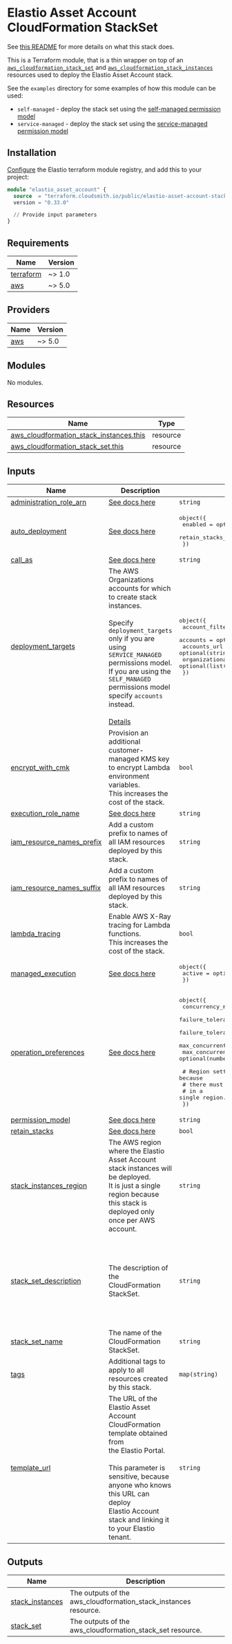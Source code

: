 # Elastio Asset Account CloudFormation StackSet

See [this README](../..) for more details on what this stack does.

This is a Terraform module, that is a thin wrapper on top of an [`aws_cloudformation_stack_set`](https://registry.terraform.io/providers/hashicorp/aws/latest/docs/resources/cloudformation_stack_set) and [`aws_cloudformation_stack_instances`](https://registry.terraform.io/providers/hashicorp/aws/latest/docs/resources/cloudformation_stack_instances) resources used to deploy the Elastio Asset Account stack.

See the `examples` directory for some examples of how this module can be used:

- `self-managed` - deploy the stack set using the [self-managed permission model](https://docs.aws.amazon.com/AWSCloudFormation/latest/UserGuide/stacksets-getting-started-create-self-managed.html)
- `service-managed` - deploy the stack set using the [service-managed permission model](https://docs.aws.amazon.com/AWSCloudFormation/latest/UserGuide/stacksets-orgs-associate-stackset-with-org.html)

## Installation

[Configure](../../../README.md#configuring-the-terraform-modules-registry) the Elastio terraform module registry, and add this to your project:

```tf
module "elastio_asset_account" {
  source  = "terraform.cloudsmith.io/public/elastio-asset-account-stack-set/aws"
  version = "0.33.0"

  // Provide input parameters
}
```

<!-- BEGIN_TF_DOCS -->

## Requirements

| Name                                                                     | Version |
| ------------------------------------------------------------------------ | ------- |
| <a name="requirement_terraform"></a> [terraform](#requirement_terraform) | ~> 1.0  |
| <a name="requirement_aws"></a> [aws](#requirement_aws)                   | ~> 5.0  |

## Providers

| Name                                             | Version |
| ------------------------------------------------ | ------- |
| <a name="provider_aws"></a> [aws](#provider_aws) | ~> 5.0  |

## Modules

No modules.

## Resources

| Name                                                                                                                                                  | Type     |
| ----------------------------------------------------------------------------------------------------------------------------------------------------- | -------- |
| [aws_cloudformation_stack_instances.this](https://registry.terraform.io/providers/hashicorp/aws/latest/docs/resources/cloudformation_stack_instances) | resource |
| [aws_cloudformation_stack_set.this](https://registry.terraform.io/providers/hashicorp/aws/latest/docs/resources/cloudformation_stack_set)             | resource |

## Inputs

| Name                                                                                                         | Description                                                                                                                                                                                                                                                                                                                                                                                                  | Type                                                                                                                                                                                                                                                                                                                                                                                                          | Default                                                                                                                                                                                                                                                    | Required |
| ------------------------------------------------------------------------------------------------------------ | ------------------------------------------------------------------------------------------------------------------------------------------------------------------------------------------------------------------------------------------------------------------------------------------------------------------------------------------------------------------------------------------------------------ | ------------------------------------------------------------------------------------------------------------------------------------------------------------------------------------------------------------------------------------------------------------------------------------------------------------------------------------------------------------------------------------------------------------- | ---------------------------------------------------------------------------------------------------------------------------------------------------------------------------------------------------------------------------------------------------------- | :------: |
| <a name="input_administration_role_arn"></a> [administration_role_arn](#input_administration_role_arn)       | [See docs here](https://registry.terraform.io/providers/hashicorp/aws/latest/docs/resources/cloudformation_stack_set#administration_role_arn-1)                                                                                                                                                                                                                                                              | `string`                                                                                                                                                                                                                                                                                                                                                                                                      | `null`                                                                                                                                                                                                                                                     |    no    |
| <a name="input_auto_deployment"></a> [auto_deployment](#input_auto_deployment)                               | [See docs here](https://registry.terraform.io/providers/hashicorp/aws/latest/docs/resources/cloudformation_stack_set#auto_deployment-1)                                                                                                                                                                                                                                                                      | <pre>object({<br/> enabled = optional(bool)<br/> retain_stacks_on_account_removal = optional(bool)<br/> })</pre>                                                                                                                                                                                                                                                                                              | `null`                                                                                                                                                                                                                                                     |    no    |
| <a name="input_call_as"></a> [call_as](#input_call_as)                                                       | [See docs here](https://registry.terraform.io/providers/hashicorp/aws/latest/docs/resources/cloudformation_stack_set#call_as-1)                                                                                                                                                                                                                                                                              | `string`                                                                                                                                                                                                                                                                                                                                                                                                      | `null`                                                                                                                                                                                                                                                     |    no    |
| <a name="input_deployment_targets"></a> [deployment_targets](#input_deployment_targets)                      | The AWS Organizations accounts for which to create stack instances.<br/><br/>Specify `deployment_targets` only if you are using `SERVICE_MANAGED` permissions model.<br/>If you are using the `SELF_MANAGED` permissions model specify `accounts` instead.<br/><br/>[Details](https://registry.terraform.io/providers/hashicorp/aws/latest/docs/resources/cloudformation_stack_instances#deployment_targets) | <pre>object({<br/> account_filter_type = optional(string)<br/> accounts = optional(list(string))<br/> accounts_url = optional(string)<br/> organizational_unit_ids = optional(list(string))<br/> })</pre>                                                                                                                                                                                                     | `null`                                                                                                                                                                                                                                                     |    no    |
| <a name="input_encrypt_with_cmk"></a> [encrypt_with_cmk](#input_encrypt_with_cmk)                            | Provision an additional customer-managed KMS key to encrypt Lambda environment variables.<br/>This increases the cost of the stack.                                                                                                                                                                                                                                                                          | `bool`                                                                                                                                                                                                                                                                                                                                                                                                        | `false`                                                                                                                                                                                                                                                    |    no    |
| <a name="input_execution_role_name"></a> [execution_role_name](#input_execution_role_name)                   | [See docs here](https://registry.terraform.io/providers/hashicorp/aws/latest/docs/resources/cloudformation_stack_set#execution_role_name-1)                                                                                                                                                                                                                                                                  | `string`                                                                                                                                                                                                                                                                                                                                                                                                      | `null`                                                                                                                                                                                                                                                     |    no    |
| <a name="input_iam_resource_names_prefix"></a> [iam_resource_names_prefix](#input_iam_resource_names_prefix) | Add a custom prefix to names of all IAM resources deployed by this stack.                                                                                                                                                                                                                                                                                                                                    | `string`                                                                                                                                                                                                                                                                                                                                                                                                      | `""`                                                                                                                                                                                                                                                       |    no    |
| <a name="input_iam_resource_names_suffix"></a> [iam_resource_names_suffix](#input_iam_resource_names_suffix) | Add a custom prefix to names of all IAM resources deployed by this stack.                                                                                                                                                                                                                                                                                                                                    | `string`                                                                                                                                                                                                                                                                                                                                                                                                      | `""`                                                                                                                                                                                                                                                       |    no    |
| <a name="input_lambda_tracing"></a> [lambda_tracing](#input_lambda_tracing)                                  | Enable AWS X-Ray tracing for Lambda functions.<br/>This increases the cost of the stack.                                                                                                                                                                                                                                                                                                                     | `bool`                                                                                                                                                                                                                                                                                                                                                                                                        | `false`                                                                                                                                                                                                                                                    |    no    |
| <a name="input_managed_execution"></a> [managed_execution](#input_managed_execution)                         | [See docs here](https://registry.terraform.io/providers/hashicorp/aws/latest/docs/resources/cloudformation_stack_set#managed_execution-1)                                                                                                                                                                                                                                                                    | <pre>object({<br/> active = optional(bool)<br/> })</pre>                                                                                                                                                                                                                                                                                                                                                      | `null`                                                                                                                                                                                                                                                     |    no    |
| <a name="input_operation_preferences"></a> [operation_preferences](#input_operation_preferences)             | [See docs here](https://registry.terraform.io/providers/hashicorp/aws/latest/docs/resources/cloudformation_stack_instances#operation_preferences)                                                                                                                                                                                                                                                            | <pre>object({<br/> concurrency_mode = optional(string)<br/> failure_tolerance_count = optional(number)<br/> failure_tolerance_percentage = optional(number)<br/> max_concurrent_count = optional(number)<br/> max_concurrent_percentage = optional(number)<br/><br/> # Region settings are not supported, because<br/> # there must be at most one stack per account<br/> # in a single region.<br/> })</pre> | `null`                                                                                                                                                                                                                                                     |    no    |
| <a name="input_permission_model"></a> [permission_model](#input_permission_model)                            | [See docs here](https://registry.terraform.io/providers/hashicorp/aws/latest/docs/resources/cloudformation_stack_set#permission_model-1)                                                                                                                                                                                                                                                                     | `string`                                                                                                                                                                                                                                                                                                                                                                                                      | `null`                                                                                                                                                                                                                                                     |    no    |
| <a name="input_retain_stacks"></a> [retain_stacks](#input_retain_stacks)                                     | [See docs here](https://registry.terraform.io/providers/hashicorp/aws/latest/docs/resources/cloudformation_stack_instances#retain_stacks-1)                                                                                                                                                                                                                                                                  | `bool`                                                                                                                                                                                                                                                                                                                                                                                                        | `null`                                                                                                                                                                                                                                                     |    no    |
| <a name="input_stack_instances_region"></a> [stack_instances_region](#input_stack_instances_region)          | The AWS region where the Elastio Asset Account stack instances will be deployed.<br/>It is just a single region because this stack is deployed only once per AWS account.                                                                                                                                                                                                                                    | `string`                                                                                                                                                                                                                                                                                                                                                                                                      | `"us-east-1"`                                                                                                                                                                                                                                              |    no    |
| <a name="input_stack_set_description"></a> [stack_set_description](#input_stack_set_description)             | The description of the CloudFormation StackSet.                                                                                                                                                                                                                                                                                                                                                              | `string`                                                                                                                                                                                                                                                                                                                                                                                                      | `"Elastio Asset Account StackSet creates IAM roles to link the AWS accounts with\nthe Elastio Connector. This allows the Elastio Connector to scan the assets\navailable in the account where the Elastio Asset Account stack instances are\ndeployed.\n"` |    no    |
| <a name="input_stack_set_name"></a> [stack_set_name](#input_stack_set_name)                                  | The name of the CloudFormation StackSet.                                                                                                                                                                                                                                                                                                                                                                     | `string`                                                                                                                                                                                                                                                                                                                                                                                                      | `"ElastioAssetAccount"`                                                                                                                                                                                                                                    |    no    |
| <a name="input_tags"></a> [tags](#input_tags)                                                                | Additional tags to apply to all resources created by this stack.                                                                                                                                                                                                                                                                                                                                             | `map(string)`                                                                                                                                                                                                                                                                                                                                                                                                 | `{}`                                                                                                                                                                                                                                                       |    no    |
| <a name="input_template_url"></a> [template_url](#input_template_url)                                        | The URL of the Elastio Asset Account CloudFormation template obtained from<br/>the Elastio Portal.<br/><br/>This parameter is sensitive, because anyone who knows this URL can deploy<br/>Elastio Account stack and linking it to your Elastio tenant.                                                                                                                                                       | `string`                                                                                                                                                                                                                                                                                                                                                                                                      | n/a                                                                                                                                                                                                                                                        |   yes    |

## Outputs

| Name                                                                             | Description                                                     |
| -------------------------------------------------------------------------------- | --------------------------------------------------------------- |
| <a name="output_stack_instances"></a> [stack_instances](#output_stack_instances) | The outputs of the aws_cloudformation_stack_instances resource. |
| <a name="output_stack_set"></a> [stack_set](#output_stack_set)                   | The outputs of the aws_cloudformation_stack_set resource.       |

<!-- END_TF_DOCS -->
